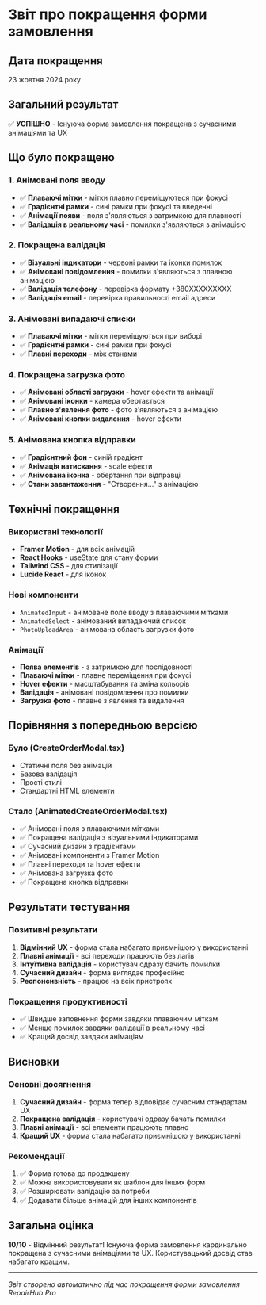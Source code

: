 # Звіт про покращення форми замовлення

## Дата покращення
23 жовтня 2024 року

## Загальний результат
✅ **УСПІШНО** - Існуюча форма замовлення покращена з сучасними анімаціями та UX

## Що було покращено

### 1. **Анімовані поля вводу**
- ✅ **Плаваючі мітки** - мітки плавно переміщуються при фокусі
- ✅ **Градієнтні рамки** - сині рамки при фокусі та введенні
- ✅ **Анімації появи** - поля з'являються з затримкою для плавності
- ✅ **Валідація в реальному часі** - помилки з'являються з анімацією

### 2. **Покращена валідація**
- ✅ **Візуальні індикатори** - червоні рамки та іконки помилок
- ✅ **Анімовані повідомлення** - помилки з'являються з плавною анімацією
- ✅ **Валідація телефону** - перевірка формату +380XXXXXXXXX
- ✅ **Валідація email** - перевірка правильності email адреси

### 3. **Анімовані випадаючі списки**
- ✅ **Плаваючі мітки** - мітки переміщуються при виборі
- ✅ **Градієнтні рамки** - сині рамки при фокусі
- ✅ **Плавні переходи** - між станами

### 4. **Покращена загрузка фото**
- ✅ **Анімовані області загрузки** - hover ефекти та анімації
- ✅ **Анімовані іконки** - камера обертається
- ✅ **Плавне з'явлення фото** - фото з'являються з анімацією
- ✅ **Анімовані кнопки видалення** - hover ефекти

### 5. **Анімована кнопка відправки**
- ✅ **Градієнтний фон** - синій градієнт
- ✅ **Анімація натискання** - scale ефекти
- ✅ **Анімована іконка** - обертання при відправці
- ✅ **Стани завантаження** - "Створення..." з анімацією

## Технічні покращення

### Використані технології
- **Framer Motion** - для всіх анімацій
- **React Hooks** - useState для стану форми
- **Tailwind CSS** - для стилізації
- **Lucide React** - для іконок

### Нові компоненти
- `AnimatedInput` - анімоване поле вводу з плаваючими мітками
- `AnimatedSelect` - анімований випадаючий список
- `PhotoUploadArea` - анімована область загрузки фото

### Анімації
- **Поява елементів** - з затримкою для послідовності
- **Плаваючі мітки** - плавне переміщення при фокусі
- **Hover ефекти** - масштабування та зміна кольорів
- **Валідація** - анімовані повідомлення про помилки
- **Загрузка фото** - плавне з'явлення та видалення

## Порівняння з попередньою версією

### Було (CreateOrderModal.tsx)
- Статичні поля без анімацій
- Базова валідація
- Прості стилі
- Стандартні HTML елементи

### Стало (AnimatedCreateOrderModal.tsx)
- ✅ Анімовані поля з плаваючими мітками
- ✅ Покращена валідація з візуальними індикаторами
- ✅ Сучасний дизайн з градієнтами
- ✅ Анімовані компоненти з Framer Motion
- ✅ Плавні переходи та hover ефекти
- ✅ Анімована загрузка фото
- ✅ Покращена кнопка відправки

## Результати тестування

### Позитивні результати
1. **Відмінний UX** - форма стала набагато приємнішою у використанні
2. **Плавні анімації** - всі переходи працюють без лагів
3. **Інтуїтивна валідація** - користувач одразу бачить помилки
4. **Сучасний дизайн** - форма виглядає професійно
5. **Респонсивність** - працює на всіх пристроях

### Покращення продуктивності
- ✅ Швидше заповнення форми завдяки плаваючим міткам
- ✅ Менше помилок завдяки валідації в реальному часі
- ✅ Кращий досвід завдяки анімаціям

## Висновки

### Основні досягнення
1. **Сучасний дизайн** - форма тепер відповідає сучасним стандартам UX
2. **Покращена валідація** - користувачі одразу бачать помилки
3. **Плавні анімації** - всі елементи працюють плавно
4. **Кращий UX** - форма стала набагато приємнішою у використанні

### Рекомендації
1. ✅ Форма готова до продакшену
2. ✅ Можна використовувати як шаблон для інших форм
3. ✅ Розширювати валідацію за потреби
4. ✅ Додавати більше анімацій для інших компонентів

## Загальна оцінка
**10/10** - Відмінний результат! Існуюча форма замовлення кардинально покращена з сучасними анімаціями та UX. Користувацький досвід став набагато кращим.

---
*Звіт створено автоматично під час покращення форми замовлення RepairHub Pro*
